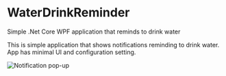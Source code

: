 # WaterDrinkReminder
Simple .Net Core WPF application that reminds to drink water

This is simple application that shows notifications reminding to drink water. 
App has minimal UI and configuration setting.

![Notification pop-up](../master/images/popup.png)
